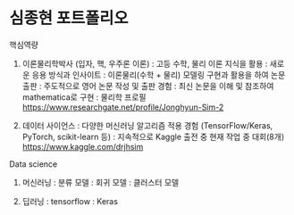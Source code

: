 # 심종현 포트폴리오

핵심역량

1. 이론물리학박사 (입자, 핵, 우주론 이론)
: 고등 수학, 물리 이론 지식을 활용 
: 새로운 응용 방식과 인사이트
: 이론물리(수학 + 물리) 모델링 구현과 활용을 하여 논문 출판
: 주도적으로 영어 논문 작성 및 출판 경험
: 최신 논문을 이해 및 참조하여 mathematica로 구현
: 물리학 프로필  https://www.researchgate.net/profile/Jonghyun-Sim-2

2. 데이터 사이언스
: 다양한 머신러닝 알고리즘 적용 경험 (TensorFlow/Keras, PyTorch, scikit-learn 등)
: 지속적으로 Kaggle 출전 중 현재 작업 중 대회(8개)  https://www.kaggle.com/drjhsim


Data science

1. 머신러닝
  : 분류 모델
  : 회귀 모델
  : 클러스터 모델
  
2. 딥러닝 
  : tensorflow
  : Keras 
